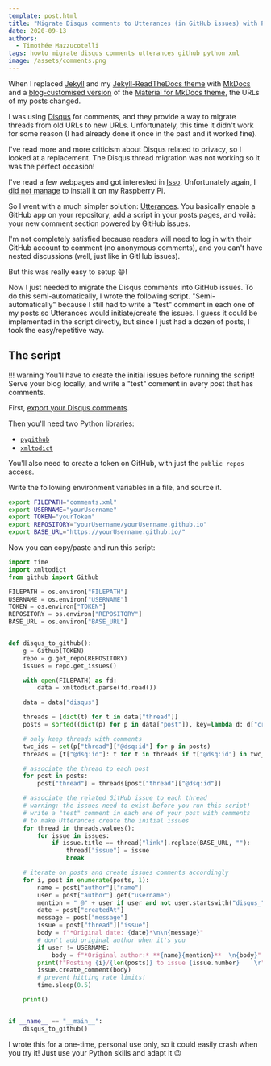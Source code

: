 ```yaml
---
template: post.html
title: "Migrate Disqus comments to Utterances (in GitHub issues) with Python"
date: 2020-09-13
authors:
  - Timothée Mazzucotelli
tags: howto migrate disqus comments utterances github python xml
image: /assets/comments.png
---
```


When I replaced [Jekyll](https://jekyllrb.com/)
and my [Jekyll-ReadTheDocs theme](https://github.com/pawamoy/jekyll-readthedocs/)
with [MkDocs](https://www.mkdocs.org/)
and a [blog-customised version](https://github.com/pawamoy/website) of
the [Material for MkDocs theme](https://squidfunk.github.io/mkdocs-material/),
the URLs of my posts changed.

I was using [Disqus](https://disqus.com) for comments,
and they provide a way to migrate threads from old URLs to new URLs.
Unfortunately, this time it didn't work for some reason
(I had already done it once in the past and it worked fine).

I've read more and more criticism about Disqus related to privacy,
so I looked at a replacement.
The Disqus thread migration was not working so it was the perfect occasion!

I've read a few webpages and got interested in [Isso](https://posativ.org/isso/).
Unfortunately again, I [did not manage](https://github.com/posativ/isso/issues/671)
to install it on my Raspberry Pi.

So I went with a much simpler solution: [Utterances](https://utteranc.es/).
You basically enable a GitHub app on your repository,
add a script in your posts pages, and voilà: your new comment section
powered by GitHub issues.

<!--more-->

I'm not completely satisfied because readers will need to log in
with their GitHub account to comment (no anonymous comments),
and you can't have nested discussions (well, just like in GitHub issues).

But this was really easy to setup :smile:!

Now I just needed to migrate the Disqus comments into GitHub issues.
To do this semi-automatically, I wrote the following script.
"Semi-automatically" because I still had to write a "test" comment
in each one of my posts so Utterances would initiate/create the issues.
I guess it could be implemented in the script directly,
but since I just had a dozen of posts, I took the easy/repetitive way.

## The script

!!! warning
    You'll have to create the initial issues before running the script!
    Serve your blog locally, and write a "test" comment in every post that has comments.

First, [export your Disqus comments](https://help.disqus.com/en/articles/1717164-comments-export).

Then you'll need two Python libraries:

- [`pygithub`](https://pypi.org/project/PyGithub/)
- [`xmltodict`](https://pypi.org/project/xmltodict/)

You'll also need to create a token on GitHub,
with just the `public repos` access.

Write the following environment variables in a file,
and source it.

```bash
export FILEPATH="comments.xml"
export USERNAME="yourUsername"
export TOKEN="yourToken"
export REPOSITORY="yourUsername/yourUsername.github.io"
export BASE_URL="https://yourUsername.github.io/"
```

Now you can copy/paste and run this script:

```python
import time
import xmltodict
from github import Github

FILEPATH = os.environ["FILEPATH"]
USERNAME = os.environ["USERNAME"]
TOKEN = os.environ["TOKEN"]
REPOSITORY = os.environ["REPOSITORY"]
BASE_URL = os.environ["BASE_URL"]


def disqus_to_github():
    g = Github(TOKEN)
    repo = g.get_repo(REPOSITORY)
    issues = repo.get_issues()

    with open(FILEPATH) as fd:
        data = xmltodict.parse(fd.read())

    data = data["disqus"]

    threads = [dict(t) for t in data["thread"]]
    posts = sorted((dict(p) for p in data["post"]), key=lambda d: d["createdAt"])

    # only keep threads with comments
    twc_ids = set(p["thread"]["@dsq:id"] for p in posts)
    threads = {t["@dsq:id"]: t for t in threads if t["@dsq:id"] in twc_ids}

    # associate the thread to each post
    for post in posts:
        post["thread"] = threads[post["thread"]["@dsq:id"]]

    # associate the related GitHub issue to each thread
    # warning: the issues need to exist before you run this script!
    # write a "test" comment in each one of your post with comments
    # to make Utterances create the initial issues
    for thread in threads.values():
        for issue in issues:
            if issue.title == thread["link"].replace(BASE_URL, ""):
                thread["issue"] = issue
                break

    # iterate on posts and create issues comments accordingly
    for i, post in enumerate(posts, 1):
        name = post["author"]["name"]
        user = post["author"].get("username")
        mention = " @" + user if user and not user.startswith("disqus_") else ""
        date = post["createdAt"]
        message = post["message"]
        issue = post["thread"]["issue"]
        body = f"*Original date: {date}*\n\n{message}"
        # don't add original author when it's you
        if user != USERNAME:
            body = f"*Original author:* **{name}{mention}**  \n{body}" 
        print(f"Posting {i}/{len(posts)} to issue {issue.number}    \r", end="")
        issue.create_comment(body)
        # prevent hitting rate limits!
        time.sleep(0.5)

    print()


if __name__ == "__main__":
    disqus_to_github()
```

I wrote this for a one-time, personal use only,
so it could easily crash when you try it!
Just use your Python skills and adapt it :wink: